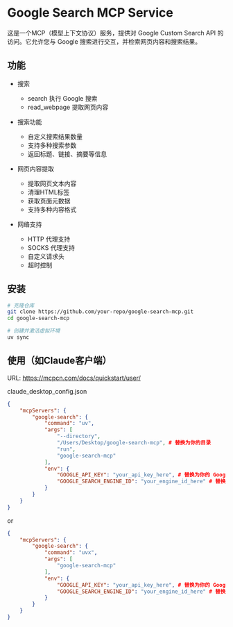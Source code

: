 # Google Search MCP Service

这是一个MCP（模型上下文协议）服务，提供对 Google Custom Search API 的访问。它允许您与 Google 搜索进行交互，并检索网页内容和搜索结果。

## 功能

- 搜索
    - search 执行 Google 搜索
    - read_webpage 提取网页内容

- 搜索功能
    - 自定义搜索结果数量
    - 支持多种搜索参数
    - 返回标题、链接、摘要等信息

- 网页内容提取
    - 提取网页文本内容
    - 清理HTML标签
    - 获取页面元数据
    - 支持多种内容格式

- 网络支持
    - HTTP 代理支持
    - SOCKS 代理支持
    - 自定义请求头
    - 超时控制

## 安装

```bash
# 克隆仓库
git clone https://github.com/your-repo/google-search-mcp.git
cd google-search-mcp

# 创建并激活虚拟环境
uv sync
```

## 使用（如Claude客户端）

URL: https://mcpcn.com/docs/quickstart/user/

claude_desktop_config.json
```json
{
    "mcpServers": {
        "google-search": {
            "command": "uv",
            "args": [
                "--directory",
                "/Users/Desktop/google-search-mcp", # 替换为你的目录
                "run",
                "google-search-mcp"
            ],
            "env": {
                "GOOGLE_API_KEY": "your_api_key_here", # 替换为你的 Google API 密钥
                "GOOGLE_SEARCH_ENGINE_ID": "your_engine_id_here" # 替换为你的搜索引擎ID
            }
        }
    }
}
```
or

```json
{
    "mcpServers": {
        "google-search": {
            "command": "uvx",
            "args": [
                "google-search-mcp"
            ],
            "env": {
                "GOOGLE_API_KEY": "your_api_key_here", # 替换为你的 Google API 密钥
                "GOOGLE_SEARCH_ENGINE_ID": "your_engine_id_here" # 替换为你的搜索引擎ID
            }
        }
    }
}
```
